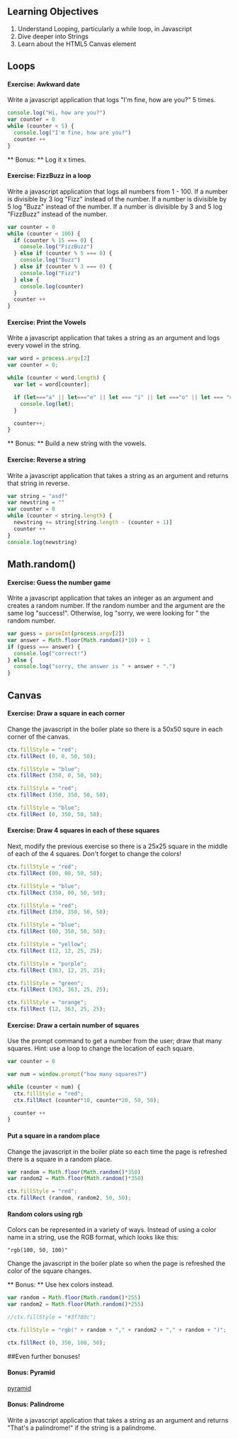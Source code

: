 ## Learning Objectives
  1. Understand Looping, particularly a while loop, in Javascript
  2. Dive deeper into Strings
  3. Learn about the HTML5 Canvas element

## Loops

#### Exercise: Awkward date

Write a javascript application that logs "I'm fine, how are you?" 5 times.
```js
console.log("Hi, how are you?")
var counter = 0
while (counter < 5) {
  console.log("I'm fine, how are you?")
  counter ++
}
```
** Bonus: ** Log it x times.

#### Exercise: FizzBuzz in a loop
Write a javascript application that logs all numbers from 1 - 100. If a number is divisible by 3 log "Fizz" instead of the number. If a number is divisible by 5 log "Buzz" instead of the number. If a number is divisible by 3 and 5 log "FizzBuzz" instead of the number.

```js
var counter = 0
while (counter < 100) {
  if (counter % 15 === 0) {
    console.log("FizzBuzz")
  } else if (counter % 5 === 0) {
    console.log("Buzz")
  } else if (counter % 3 === 0) {
    console.log("Fizz")
  } else {
    console.log(counter)
  }
  counter ++
}
```


#### Exercise: Print the Vowels

Write a javascript application that takes a string as an argument and logs every vowel in the string.

```js
var word = process.argv[2]
var counter = 0;

while (counter < word.length) {
  var let = word[counter];

  if (let==="a" || let==="e" || let === "i" || let ==="o" || let === "u") {
    console.log(let);
  }

  counter++;
}
```


** Bonus: ** Build a new string with the vowels.

#### Exercise: Reverse a string

Write a javascript application that takes a string as an argument and returns that string in reverse.

```js
var string = "asdf"
var newstring = ""
var counter = 0
while (counter < string.length) {
  newstring += string[string.length - (counter + 1)]
  counter ++
}
console.log(newstring)
```


## Math.random()

#### Exercise: Guess the number game

Write a javascript application that takes an integer as an argument and creates a random number. If the random number and the argument are the same log "success!". Otherwise, log "sorry, we were looking for " the random number.

```js
var guess = parseInt(process.argv[2])
var answer = Math.floor(Math.random()*10) + 1
if (guess === answer) {
  console.log("correct!")
} else {
  console.log("sorry, the answer is " + answer + ".")
}
```

## Canvas

#### Exercise: Draw a square in each corner

Change the javascript in the boiler plate so there is a 50x50 squre in each corner of the canvas.

```js
ctx.fillStyle = "red";
ctx.fillRect (0, 0, 50, 50);

ctx.fillStyle = "blue";
ctx.fillRect (350, 0, 50, 50);

ctx.fillStyle = "red";
ctx.fillRect (350, 350, 50, 50);

ctx.fillStyle = "blue";
ctx.fillRect (0, 350, 50, 50);
```

#### Exercise: Draw 4 squares in each of these squares

Next, modify the previous exercise so there is a 25x25 square in the middle of each of the 4 squares. Don't forget to change the colors!

```js
ctx.fillStyle = "red";
ctx.fillRect (00, 00, 50, 50);

ctx.fillStyle = "blue";
ctx.fillRect (350, 00, 50, 50);

ctx.fillStyle = "red";
ctx.fillRect (350, 350, 50, 50);

ctx.fillStyle = "blue";
ctx.fillRect (00, 350, 50, 50);

ctx.fillStyle = "yellow";
ctx.fillRect (12, 12, 25, 25);

ctx.fillStyle = "purple";
ctx.fillRect (363, 12, 25, 25);

ctx.fillStyle = "green";
ctx.fillRect (363, 363, 25, 25);

ctx.fillStyle = "orange";
ctx.fillRect (12, 363, 25, 25);
```

#### Exercise: Draw a certain number of squares

Use the prompt command to get a number from the user; draw that many squares.  Hint: use a loop to change the location of each square.

```js
var counter = 0

var num = window.prompt("how many squares?")

while (counter < num) {
  ctx.fillStyle = "red";
  ctx.fillRect (counter*10, counter*20, 50, 50);

  counter ++
}
```

#### Put a square in a random place

Change the javascript in the boiler plate so each time the page is refreshed there is a square in a random place.

```js
var random = Math.floor(Math.random()*350)
var random2 = Math.floor(Math.random()*350)

ctx.fillStyle = "red";
ctx.fillRect (random, random2, 50, 50);
```

#### Random colors using rgb

Colors can be represented in a variety of ways. Instead of using a color name in a string, use the RGB format, which looks like this:

    "rgb(100, 50, 100)"

Change the javascript in the boiler plate so when the page is refreshed the color of the square changes.

** Bonus: ** Use hex colors instead.

```js
var random = Math.floor(Math.random()*255)
var random2 = Math.floor(Math.random()*255)

//ctx.fillStyle = "#3f780c";

ctx.fillStyle = "rgb(" + random + "," + random2 + "," + random + ")";

ctx.fillRect (0, 350, 100, 50);
```

##Even further bonuses!
#### Bonus: Pyramid
[pyramid](pyramid.md)

#### Bonus: Palindrome
Write a javascript application that takes a string as an argument and returns "That's a palindrome!" if the string is a palindrome.
